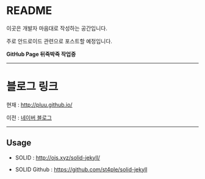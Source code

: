 # README


이곳은 개발자 마음대로 작성하는 공간입니다.

주로 안드로이드 관련으로 포스트할 예정입니다.

**GitHub Page 뒤죽박죽 작업중**

- - -

# 블로그 링크

현재 : http://pluu.github.io/

이전 : [네이버 블로그](http://blog.naver.com/pluulove84)

- - -

## Usage
- SOLID : http://ojs.xyz/solid-jekyll/

- SOLID Github : https://github.com/st4ple/solid-jekyll
